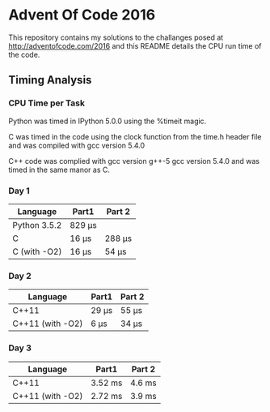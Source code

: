 # Advent Of Code 2016

This repository contains my solutions to the challanges posed at http://adventofcode.com/2016 and this README details the CPU run time of the code.

## Timing Analysis
### CPU Time per Task 

Python was timed in IPython 5.0.0 using the %timeit magic.

C was timed in the code using the clock function from the time.h header file and was compiled with gcc version 5.4.0

C++ code was complied with gcc version g++-5 gcc version 5.4.0 and was timed in the same manor as C.

### Day 1

|Language      | Part1    | Part 2           | 
|--------------|----------|------------------|
| Python 3.5.2 | 829 μs   |                  |
|    C         | 16 μs    | 288 μs           |
| C (with -O2) | 16 μs    | 54 μs            |   

### Day 2

|Language          | Part1    | Part 2           | 
|------------------|----------|------------------|
|    C++11         | 29 μs    | 55  μs           |
| C++11 (with -O2) |  6 μs    | 34  μs           |

### Day 3

|Language          | Part1    | Part 2           | 
|------------------|----------|------------------|
|    C++11         | 3.52 ms  |  4.6 ms          |
| C++11 (with -O2) | 2.72 ms  |  3.9 ms          |
